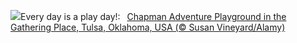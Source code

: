![](https://www.bing.com/th?id=OHR.ChapmanAdventure_EN-GB7303652402_UHD.jpg&w=1000)Every day is a play day!:&nbsp;&ensp;[Chapman Adventure Playground in the Gathering Place, Tulsa, Oklahoma, USA (© Susan Vineyard/Alamy)](https://www.bing.com/th?id=OHR.ChapmanAdventure_EN-GB7303652402_UHD.jpg)
<br><br/>
